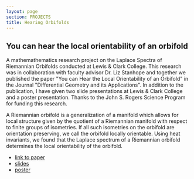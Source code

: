 ```yaml
---
layout: page
section: PROJECTS
title: Hearing Orbifolds
---
```

## You can hear the local orientability of an orbifold

A mathemathematics research project on the Laplace Spectra of Riemannian Orbifolds conducted at Lewis & Clark College. This research was in collaboration with faculty advisor Dr. Liz Stanhope and together we published the paper "You can Hear the Local Orientability of an Orbifold" in the Journal "Differential Geometry and its Applications". In addition to the publication, I have given two slide presentations at Lewis & Clark College and a poster presentation. Thanks to the John S. Rogers Science Program for funding this research.

A Riemannian orbifold is a generalization of a manifold which allows for local structure given by the quotient of a Riemannian manifold with respect to finite groups of isometries. If all such isometries on the orbifold are orientation preserving, we call the orbifold locally orientable. Using heat invariants, we found that the Laplace spectrum of a Riemannian orbifold determines the local orientability of the orbifold.

* [link to paper](https://www.sciencedirect.com/science/article/abs/pii/S092622451930097X)
* [slides](/files/orbifold_presentation.pdf)
* [poster](/files/orbifold_poster.pdf)